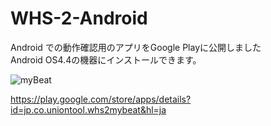 WHS-2-Android
=============


Android での動作確認用のアプリをGoogle Playに公開しました  
Android OS4.4の機器にインストールできます。

![myBeat](http://em.uniontool.co.jp/sensor/android/ic_launcher.png)

https://play.google.com/store/apps/details?id=jp.co.uniontool.whs2mybeat&hl=ja
